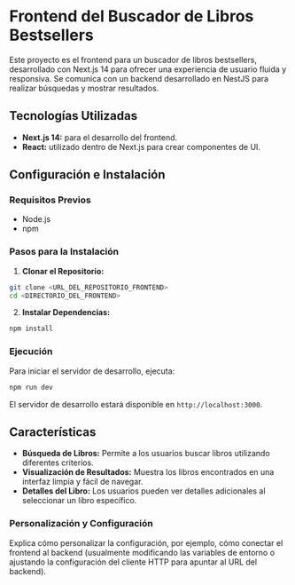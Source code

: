 # Frontend del Buscador de Libros Bestsellers

Este proyecto es el frontend para un buscador de libros bestsellers, desarrollado con Next.js 14 para ofrecer una experiencia de usuario fluida y responsiva. Se comunica con un backend desarrollado en NestJS para realizar búsquedas y mostrar resultados.

## Tecnologías Utilizadas

- **Next.js 14:** para el desarrollo del frontend.
- **React:** utilizado dentro de Next.js para crear componentes de UI.

## Configuración e Instalación

### Requisitos Previos

- Node.js
- npm

### Pasos para la Instalación

1. **Clonar el Repositorio:**

```bash
git clone <URL_DEL_REPOSITORIO_FRONTEND>
cd <DIRECTORIO_DEL_FRONTEND>
```

2. **Instalar Dependencias:**

```bash
npm install
```

### Ejecución

Para iniciar el servidor de desarrollo, ejecuta:

```bash
npm run dev
```

El servidor de desarrollo estará disponible en `http://localhost:3000`.

## Características

- **Búsqueda de Libros:** Permite a los usuarios buscar libros utilizando diferentes criterios.
- **Visualización de Resultados:** Muestra los libros encontrados en una interfaz limpia y fácil de navegar.
- **Detalles del Libro:** Los usuarios pueden ver detalles adicionales al seleccionar un libro específico.

### Personalización y Configuración

Explica cómo personalizar la configuración, por ejemplo, cómo conectar el frontend al backend (usualmente modificando las variables de entorno o ajustando la configuración del cliente HTTP para apuntar al URL del backend).
